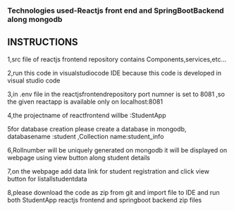 
### Technologies used-Reactjs front end and SpringBootBackend along mongodb 
INSTRUCTIONS
------------------------------------------------------------------------------------------------------
1,src file of reactjs frontend repository contains Components,services,etc...


2,run this code in visualstudiocode IDE because this code is  developed in visual studio code


3,in .env file  in the reactjsfrontendrepository  port numner is set to 8081 ,so the given reactapp is available only on localhost:8081


4,the projectname of reactfrontend willbe :StudentApp

5for database creation please create a database in mongodb, databasename :student ,Collection name:student_info

6,Rollnumber will be uniquely generated on mongodb it will be displayed on webpage using view button along student details



7,on the webpage  add data link for student registration and click view button for listallstudentdata



8,please download the code as zip from git and import file to IDE and run both StudentApp reactjs frontend and springboot backend zip files